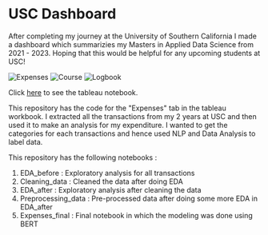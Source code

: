 # USC Dashboard

After completing my journey at the University of Southern California I made a dashboard which summarizies my Masters in Applied Data Science from 2021 - 2023. 
Hoping that this would be helpful for any upcoming students at USC!

![Expenses](https://github.com/veda1234/usc-dashboard/assets/23010614/bd7b2b5a-620d-45a6-9975-42f752f5ffe3)
![Course](https://github.com/veda1234/usc-dashboard/assets/23010614/642cfce8-ce2e-4e5b-9ff3-d76deb3d9ab6)
![Logbook](https://github.com/veda1234/usc-dashboard/assets/23010614/d26134f4-80f5-421c-a66b-c1d1343155ff)



Click <a href="https://public.tableau.com/app/profile/vedaanti.baliga/viz/USCDashboard_16856561525930/Expenses?publish=yes" target="_blank" rel="noopener noreferrer">here</a> to see the tableau notebook.


This repository has the code for the "Expenses" tab in the tableau workbook. I extracted all the transactions from my 2 years at USC and then used it to make an analysis for my expenditure. I wanted 
to get the categories for each transactions and hence used NLP and Data Analysis to label data.

This repository has the following notebooks :

1. EDA_before : Exploratory analysis for all transactions
2. Cleaning_data : Cleaned the data after doing EDA
3. EDA_after : Exploratory analysis after cleaning the data
4. Preprocessing_data : Pre-processed data after doing some more EDA in EDA_after
5. Expenses_final : Final notebook in which the modeling was done using BERT
